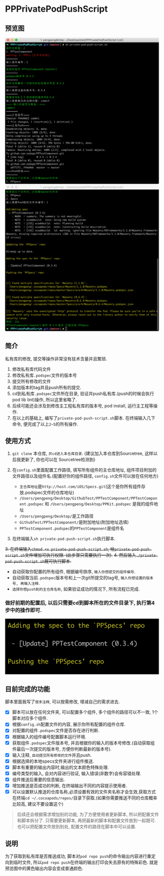 # PPPrivatePodPushScript

## 预览图

![](pic/pic_1.png)
![](pic/pic_2.png)

## 简介

私有库的修改, 提交等操作非常没有技术含量并且繁琐.

1. 修改私有库代码文件
2. 修改私有库`.podspec`文件的版本号
3. 提交所有修改的文件
4. 添加版本的tag并且push所有的提交.
5. cd到私有库`.podspec`文件所在目录, 验证并push私有库.(push的时候会执行pod lib lint)操作, 所以这里省略了.
6. 后续可能还会涉及到修改主工程私有库的版本号, pod install, 运行主工程等操作. 
7. 在以上的基础上, 编写了`private-pod-push-script.sh`脚本. 在终端输入几下命令, 便完成了以上`2~5`的所有操作.

## 使用方式

1. `git clone` 本仓库, `并cd进入本仓库目录`. (建议加入本仓库到Sourcetree, 这样以后我更新了, 你也可以在 Sourcetree检测到)
2. 在`config.sh`里面配置工作路径, 填写所有组件的主仓库地址, 组件项目附加的文件路径以及组件名.(配置好你的组件路径, `config.sh`文件可以放在任何地方)

    - `主仓库地址`是`http://host.com/iOS/Specs.git`(这个是你所有组件存放.podspec文件的仓库地址)
    - `/Users/pengpeng/Desktop/GithubTest/PPTestComponent/PPTestComponent.podspec` 和 `/Users/pengpeng/Desktop/PPKit.podspec` 是我的组件地址
    - `/Users/pengpeng/Desktop/`是工作路径
    - `GithubTest/PPTestComponent/`是附加地址(附加地址选填)
    - `PPTestComponent.podspec`的`PPTestComponent`是组件名
3. 在终端输入`sh private-pod-push-script.sh`执行脚本.

~~3. 在终端输入`chmod +x private-pod-push-script.sh`, 给`private-pod-push-script.sh`文件增加可执行权限. (此步骤只需要执行一次).~~
~~4. 然后输入`./private-pod-push-script.sh`既可执行脚本.~~

 - 自动获取你配置的所有组件, 根据编号排序, `输入你想提交的组件编号`.
 - 自动获取当前`.podspec`版本号和上一次git所提交的tag号, `输入你想设置的版本号, 再输入注释`.
 - `选择你想push到的主仓库名称`, 如果验证成功的情况下, 所有流程已完成.
 
 ### 做好前期的配置后, 以后只需要cd到脚本所在的文件目录下, 执行第4步中的操作即可.

 ![](pic/pic_push.png)
 
## 目前完成的功能

脚本里面我写了`很多注释`, 可以按需修改, 增减自己的需求进去.

- [x] 脚本可以放在任何文件夹, 可以配置多个组件, 多个组件的路径可以不一致, 1个脚本对应多个组件.
- [x] 根据`config.sh`配置文件的内容, 展示你所有配置的组件仓库.
- [x] 对配置的组件`.podspec`文件是否存在进行判断.
- [x] 根据输入的组件编号配置脚本运行环境.
- [x] 获取组件`.podspec`文件版本号, 并且根据你的输入的版本号修改.(自动获取组件最后一次提交的版本号, 方便你判断最新的版本号).
- [x] 输入注释, `自动提交所有修改的文件`并且push.
- [x] 根据选择的本地specs文件夹进行组件推送.
- [x] 脚本有重要的输出内容时,输出的文本颜色特殊处理.
- [x] 编号类型的输入, 会对内容进行验证, 输入错误(非数字)会有容错处理.
- [x] 组件推送后重要的信息输出.
- [x] 增加推送是否成功的判断, 在终端输出不同的内容提示使用者.
- [x] 可以设置默认推送的仓库名称,必须设置有效的文件夹名称才会生效,获取方式在终端`cd ~/.cocoapods/repos/`目录下获取.(如果你需要推送不同的仓库概率比较高, 建议不要设置这个)

> 后续还会根据需求增加别的功能, 为了方便使用者更新脚本, 所以把配置文件和脚本拆分了. 只需要更新脚本, 再把最新的脚本和配置文件放到一起既可. 也可以把配置文件放到别处, 配置文件的路径在脚本中可以设置.

## 说明

为了获取到私有库是否推送成功, 脚本对`pod repo push`的命令输出内容进行重定向到临时文件, 所以`pod repo push`在终端的输出打印会失去原有的特殊彩色. 就是预览图中的黄色输出内容会变成普通颜色.